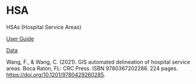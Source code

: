 # HSA
HSAs (Hospital Service Areas) 

[User Guide](https://drive.google.com/file/d/1dV7JCoJjgMLbIEd2qwOlawGmOxsE8aDM/view?usp=share_link)

[Data](https://drive.google.com/file/d/1y62aTV2PhOZ7WPTdBp4kzVvMo6Ys26Ig/view?usp=share_link)

Wang, F., & Wang, C. (2021). GIS automated delineation of hospital service areas. Boca Raton, FL: CRC Press. ISBN 9780367202286. 224 pages. https://doi.org/10.1201/9780429260285.
